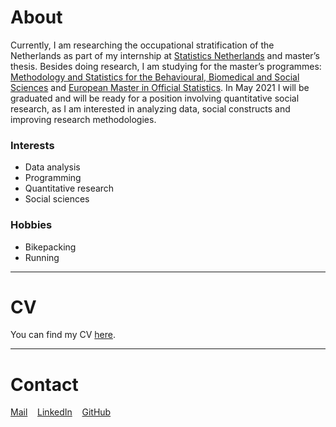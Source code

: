 # About

Currently, I am researching the occupational stratification of the Netherlands as part of my internship at [Statistics Netherlands](https://www.cbs.nl/en-gb) and master’s thesis. Besides doing research, I am studying for the master’s programmes: [Methodology and Statistics for the Behavioural, Biomedical and Social Sciences](https://www.uu.nl/masters/en/methodology-and-statistics-behavioural-biomedical-and-social-sciences) and [European Master in Official Statistics](https://ec.europa.eu/eurostat/web/european-statistical-system/emos). In May 2021 I will be graduated and will be ready for a position involving quantitative social research, as I am interested in analyzing data, social constructs and improving research methodologies.

### Interests

- Data analysis
- Programming
- Quantitative research
- Social sciences

### Hobbies

- Bikepacking
- Running

***

# CV

You can find my CV [here](/CV-VB.pdf).

***

# Contact

[Mail](mailto:vivianbaars@gmail.com)&nbsp;&nbsp;&nbsp;&nbsp;[LinkedIn](https://www.linkedin.com/in/vivianbaars/)&nbsp;&nbsp;&nbsp;&nbsp;[GitHub](https://github.com/vvbrs)


